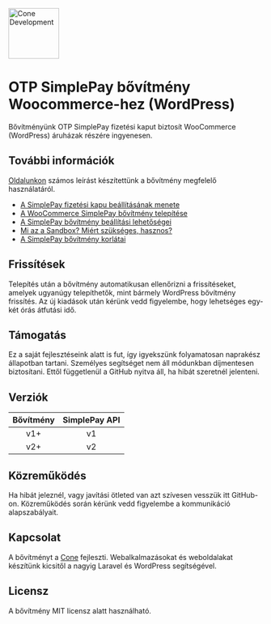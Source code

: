 <p>
  <a href="https://conedevelopment.com/hu/">
    <img alt="Cone Development" src="https://conedevelopment.com/wp-content/themes/cone/assets/images/logo.svg" width="100" />
  </a>
</p>

# OTP SimplePay bővítmény Woocommerce-hez (WordPress)

Bővítményünk OTP SimplePay fizetési kaput biztosít WooCommerce (WordPress) áruházak részére ingyenesen.

## További információk

[Oldalunkon](https://simplepay.conedevelopment.com/) számos leírást készítettünk a bővítmény megfelelő használatáról.

- [A SimplePay fizetési kapu beállításának menete](https://simplepay.conedevelopment.com/a-simplepay-fizetesi-kapu-beallitasanak-menete/)
- [A WooCommerce SimplePay bővítmény telepítése](https://simplepay.conedevelopment.com/a-woocommerce-simplepay-bovitmeny-telepitese/)
- [A SimplePay bővítmény beállítási lehetőségei](https://simplepay.conedevelopment.com/a-simplepay-bovitmeny-beallitasi-lehetosegei/)
- [Mi az a Sandbox? Miért szükséges, hasznos?](https://simplepay.conedevelopment.com/mi-az-a-sandbox-miert-szukseges-hasznos)
- [A SimplePay bővítmény korlátai](https://simplepay.conedevelopment.com/a-simplepay-bovitmeny-korlatai)

## Frissítések

Telepítés után a bővítmény automatikusan ellenőrizni a frissítéseket, amelyek ugyanúgy telepíthetők, mint bármely WordPress bővítmény frissítés. Az új kiadások után kérünk vedd figyelembe, hogy lehetséges egy-két órás átfutási idő.

## Támogatás

Ez a saját fejlesztéseink alatt is fut, így igyekszünk folyamatosan naprakész állapotban tartani. Személyes segítséget nem áll módunkban díjmentesen biztosítani. Ettől függetlenül a GitHub nyitva áll, ha hibát szeretnél jelenteni.

## Verziók

| Bővítmény | SimplePay API |
|:---------:|:-------------:|
| v1+       | v1            |
| v2+       | v2            |

## Közreműködés

Ha hibát jeleznél, vagy javítási ötleted van azt szívesen vesszük itt GitHub-on. Közreműködés során kérünk vedd figyelembe a kommunikáció alapszabályait.

## Kapcsolat

A bővítményt a [Cone](https://conedevelopment.com/hu/) fejleszti. Webalkalmazásokat és weboldalakat készítünk kicsitől a nagyig Laravel és WordPress segítségével.

## Licensz

A bővítmény MIT licensz alatt használható.